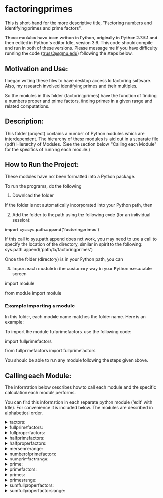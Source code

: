 # factoringprimes

This is short-hand for the more descriptive title, "Factoring numbers and identifying primes and prime factors".

These modules have been written in Python, originally in Python 2.7.5.1 and then edited in Python's editor Idle, version 3.6. This code should compile and run in both of these versions. Please message me if you have difficulty running the code (truss3@gmu.edu) following the steps below.

## Motivation and Use: 

I began writing these files to have desktop access to factoring software.
Also, my research involved identifying primes and their multiples. 

So the modules in this folder (factoringprimes) have the function of finding a numbers proper and prime factors, finding primes in a given range and related computations.

## Description: 

This folder (project) contains a number of Python modules which are interdependent. The hierarchy of these modules is laid out in a separate file (pdf) Hierarchy of Modules.
(See the section below, "Calling each Module" for the specifics of running each module.)

## How to Run the Project:

These modules have not been formatted into a Python package.

To run the programs, do the following:

1. Download the folder. 

If the folder is not automatically incorporated into your Python path, then

2. Add the folder to the path using the following code (for an individual session):

import sys
sys.path.append('factoringprimes')

If this call to sys.path.append does not work, you may need to use a call to specify the location of the directory, similar in spirit to the following:
sys.path.append('path/to/factoringprimes')

Once the folder (directory) is in your Python path, you can 

3. Import each module in the customary way in your Python executable screen:

import module

from module import module

### Example importing a module

In this folder, each module name matches the folder name. Here is an example:

To import the module fullprimefactors, use the following code:

import fullprimefactors

from fullprimefactors import fullprimefactors

You should be able to run any module following the steps given above.

## Calling each Module:

The information below describes how to call each module and the specific calculation each module performs.

You can find this information in each separate python module ('edit' with Idle).
For convenience it is included below.
The modules are described in alphabetical order.

<details>
  <summary>factors:</summary>
  
factors(n)
  
n is an integer

Purpose: This code generates the factors of a (natural) number n.
</details>
<details>
  <summary>
    fullprimefactors:
  </summary>
  
fullprimefactors(n)
  
n is an integer

Purpose: This module returns the prime factors of a natural number n.
</details>
<details>
  <summary>
    fullproperfactors:
  </summary>
  
fullproperfactors(n) 
  
n is an integer

Purpose: This module creates a complete list of the (proper) factors of a number n and includes the number 'n' as well.
</details>
<details>
  <summary>
    halfprimefactors:
  </summary>
  
halfprimefactors(n)
  
n is an integer

Purpose: This module returns the prime factors of a natural number n less than or equal to $\sqrt{n}$.
</details>
<details>
  <summary>
    halfproperfactors:
  </summary>
  
halfproperfactors(n)
  
n is an integer

Purpose: This module calculates half of the proper factors of a natural number n from 1 (one) up to $\sqrt{n}$.
</details>
<details>
  <summary>
    mersennerange:
  </summary>
  
mersennerange(a,b)
  
a < b are integers

This module provides the Mersenne primes within a bound between the two number $2^{a} - 1$ and $2^{b} - 1$ (inclusive).
</details>
<details>
  <summary>
    numberofprimefactors:
  </summary>
  
numberofprimefactors(n)
  
n is an integer

Purpose: This module gives the number of prime factors of a number n.
</details>
<details>
  <summary>
    numprimfactrange:
  </summary>
  
numprimfactrange (a,b)
  
a < b are integers

Purpose: This module gives the number of prime factors for a list of numbers in a range from a to b.
</details>
<details>
  <summary>
    prime:
  </summary>
  
prime(n)
  
n is an integer

Purpose: This module returns true (1) if n is prime, otherwise false (0).
</details>
<details>
  <summary>
    primefactors:
  </summary>
  
primefactors(n)
  
n is an integer

Purpose: This gives a list of the prime factors of a number. If the number is prime, it returns the number itself.
</details>
<details>
  <summary>
    primes:
  </summary>
  
primes(n)
  
n is an integer
  
Purpose: This module returns the list of primes from 2 up to n.
</details>
<details>
  <summary>
    primesrange:
  </summary>
  
primesrange(a,b)
  
a < b are integers
     
Purpose: This module lists the positive primes in a range from a to b.
</details>
<details>
  <summary>
    sumfullproperfactors:
  </summary>
  
sumfullproperfactors(n)
  
n is an integer

Purpose: This program finds the sum of the factors of a number n, including n.
</details>
<details>
  <summary>
    sumfullproperfactorsrange:
  </summary>
  
sumfullproperfactorsrange(a,b)
  
a < b are integers

Purpose: This module calculates the sum of the factors of every number in a given range a to b.
</details>
